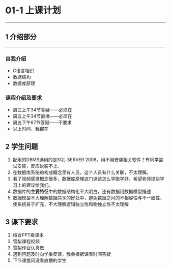 # 01-1 上课计划  
---
## 1 介绍部分  
---
### 自我介绍  
- C语言相识  
- 数据结构   
- 数据库原理  
### 课程介绍及要求    
- 周三上午34节答疑——必须在    
- 周五上午34节直播——必须在       
- 周五下午67节答疑——不要求   
- 以上时间，我都在   

## 2 学生问题   
1. 配用的DBMS选用的是SQL SERVER 2008，用不用安装相关软件？有同学尝试安装，反应说装不上。  
2. 在数据库系统的构成概念里有人员，这个人员有什么关联，不太理解。    
3. 看了视频感觉概念很多，数据库原理这门课该怎么学能学好，希望老师提些学习上的建议给我们。   
4. 数据库的**主要特征**中的数据结构化不大明白，还有数据用数据模型描述     
5. 数据模型不大理解数据共享的好处中，避免数据之间的不相容性与不一致性，使系统易于扩充，不大理解逻辑独立性和物独立性不太理解    

## 3 课下要求  
1. 结合PPT看课本  
2. 雪梨课程视频  
3. 雪梨作业认真做   
4. 遇到问题及时向学委反馈，我会根据课表时间答疑    
5. 下节课提问没看直播的学生  




